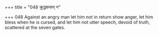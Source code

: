 +++
title = "048 क्रुद्ध्यन्तन् न"

+++
048	Against an angry man let him not in return show anger, let him bless when he is cursed, and let him not utter speech, devoid of truth, scattered at the seven gates.
